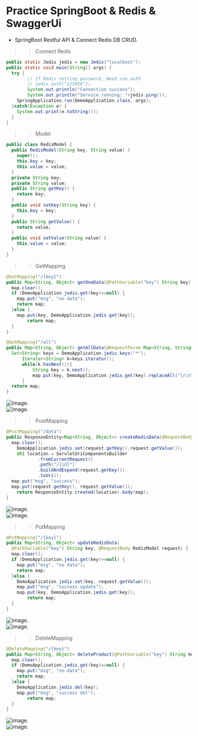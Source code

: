 # Practice SpringBoot & Redis & SwaggerUi

* SpringBoot Restful API & Connect Redis DB CRUD. 
>>Connect Redis   
```java
public static Jedis jedis = new Jedis("localhost");
public static void main(String[] args) {
  try {
        // If Redis setting password, Need use auth
        // jedis.auth("123456"); 
        System.out.println("Connection success");
        System.out.println("Service running: "+jedis.ping());
    SpringApplication.run(DemoApplication.class, args);
  }catch(Exception e) {
    System.out.print(e.toString());
  }
}
```

>>Model  
```java
public class RedisModel {
  public RedisModel(String key, String value) {
    super();
    this.key = key;
    this.value = value;
  }
  private String key;
  private String value;
  public String getKey() {
    return key;
  }
  public void setKey(String key) {
    this.key = key;
  }
  public String getValue() {
    return value;
  }
  public void setValue(String value) {
    this.value = value;
  }
}
```
  
>>GetMapping  
```java
@GetMapping("/{key}")
public Map<String, Object> getOneData(@PathVariable("key") String key) {
  map.clear();
  if (DemoApplication.jedis.get(key)==null) {
    map.put("msg", "no data");
    return map;
  }else {
    map.put(key, DemoApplication.jedis.get(key));
        return map;
  }
}
```
```java
@GetMapping("/all")
public Map<String, Object> getAllData(@RequestParam Map<String, String> allParams) {
  Set<String> keys = DemoApplication.jedis.keys("*"); 
      Iterator<String> k=keys.iterator();
      while(k.hasNext()){   
          String key = k.next();   
          map.put(key, DemoApplication.jedis.get(key).replaceAll("\r\n", ""));
      }
  return map;
}
```

![image](demo_img/get.png?raw=true).  
![image](demo_img/get_db.png?raw=true).  
  
>>PostMapping  
```java
@PostMapping("/data")
public ResponseEntity<Map<String, Object>> createRedisData(@RequestBody RedisModel request) {
  map.clear();
    DemoApplication.jedis.set(request.getKey(),request.getValue());
    URI location = ServletUriComponentsBuilder
            .fromCurrentRequest()
            .path("/{id}")
            .buildAndExpand(request.getKey())
            .toUri();
  map.put("msg", "success");
  map.put(request.getKey(), request.getValue());
    return ResponseEntity.created(location).body(map);
}
```
![image](demo_img/post_.png?raw=true).  
![image](demo_img/post_db.png?raw=true).  
  
>>PutMapping  
```java
@PutMapping("/{key}")
public Map<String, Object> updateRedisData(
  @PathVariable("key") String key, @RequestBody RedisModel request) {
  map.clear();
  if (DemoApplication.jedis.get(key)==null) {
    map.put("msg", "no data");
    return map;
  }else {
    DemoApplication.jedis.set(key, request.getValue());
    map.put("msg", "success update");
    map.put(key, DemoApplication.jedis.get(key));
        return map;
  }
}
```

![image](demo_img/put.png?raw=true).  
![image](demo_img/put_db.png?raw=true).  
  
>>DeleteMapping  
```java
@DeleteMapping("/{key}")
public Map<String, Object> deleteProduct(@PathVariable("key") String key) {
  map.clear();
  if (DemoApplication.jedis.get(key)==null) {
    map.put("msg", "no data");
    return map;
  }else {
    DemoApplication.jedis.del(key);
    map.put("msg", "success del");
        return map;
  }
}
```

![image](demo_img/del.png?raw=true).  
![image](demo_img/del_db.png?raw=true).  
